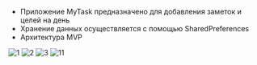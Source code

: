  - Приложение MyTask предназначено для добавления заметок и целей на день
 - Хранение данных осуществляется с помощью SharedPreferences
 - Архитектура MVP
 
![1](https://user-images.githubusercontent.com/71032169/223082011-52c9927b-d378-42d0-bf6a-b5ab9107edad.jpg)
![2](https://user-images.githubusercontent.com/71032169/223082227-9a2fcafb-64f9-48f8-bf14-a99de76d0b5b.jpg)
![3](https://user-images.githubusercontent.com/71032169/223082250-8fc00857-a462-4d3e-86d8-2414611d351b.jpg)
![11](https://user-images.githubusercontent.com/71032169/223082805-45bff9cd-d8ac-4eda-a7f4-c23b2c110862.jpg)
